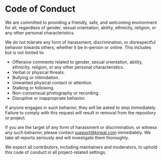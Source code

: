 # Code of Conduct

We are committed to providing a friendly, safe, and welcoming environment for all, regardless of gender, sexual orientation, ability, ethnicity, religion, or any other personal characteristics.

We do not tolerate any form of harassment, discrimination, or disrespectful behavior towards others, whether it be in-person or online. This includes but is not limited to:

- Offensive comments related to gender, sexual orientation, ability, ethnicity, religion, or any other personal characteristics.
- Verbal or physical threats.
- Bullying or intimidation.
- Unwanted physical contact or attention.
- Stalking or following.
- Non-consensual photography or recording.
- Disruptive or inappropriate behavior.

If anyone engages in such behavior, they will be asked to stop immediately. Failure to comply with this request will result in removal from the repository or project.

If you are the target of any form of harassment or discrimination, or witness any such behavior, please contact [support@kinpal.com](mailto:support@kinpal.com) immediately. We take all reports seriously and will investigate them thoroughly.

We expect all contributors, including maintainers and moderators, to uphold this code of conduct in all project-related settings.
